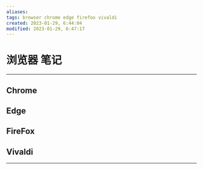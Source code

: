 ```yaml
---
aliases: 
tags: browser chrome edge firefox vivaldi
created: 2023-01-29, 6:44:04
modified: 2023-01-29, 6:47:17
---
```


# 浏览器 笔记

---

## Chrome 

## Edge

## FireFox


## Vivaldi


---


